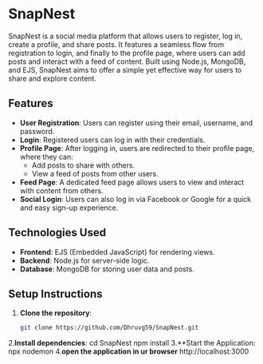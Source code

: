 # SnapNest

SnapNest is a social media platform that allows users to register, log in, create a profile, and share posts. It features a seamless flow from registration to login, and finally to the profile page, where users can add posts and interact with a feed of content. Built using Node.js, MongoDB, and EJS, SnapNest aims to offer a simple yet effective way for users to share and explore content.

## Features

- **User Registration**: Users can register using their email, username, and password.
- **Login**: Registered users can log in with their credentials.
- **Profile Page**: After logging in, users are redirected to their profile page, where they can:
  - Add posts to share with others.
  - View a feed of posts from other users.
- **Feed Page**: A dedicated feed page allows users to view and interact with content from others.
- **Social Login**: Users can also log in via Facebook or Google for a quick and easy sign-up experience.
  
## Technologies Used

- **Frontend**: EJS (Embedded JavaScript) for rendering views.
- **Backend**: Node.js for server-side logic.
- **Database**: MongoDB for storing user data and posts.

## Setup Instructions

1. **Clone the repository**:
   ```bash
   git clone https://github.com/Dhruvg59/SnapNest.git

2.**Install dependencies**:
cd SnapNest
npm install
3.**Start the Application:
npx nodemon 
4.**open the application in ur browser**
http://localhost:3000


